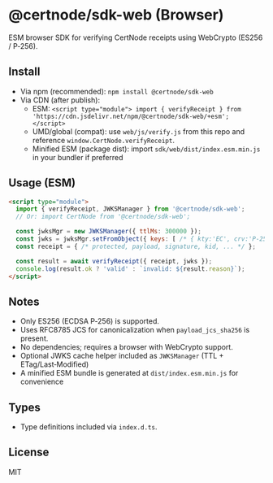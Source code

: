 # @certnode/sdk-web (Browser)

ESM browser SDK for verifying CertNode receipts using WebCrypto (ES256 / P‑256).

## Install

- Via npm (recommended): `npm install @certnode/sdk-web`
- Via CDN (after publish):
  - ESM: `<script type="module"> import { verifyReceipt } from 'https://cdn.jsdelivr.net/npm/@certnode/sdk-web/+esm'; </script>`
  - UMD/global (compat): use `web/js/verify.js` from this repo and reference `window.CertNode.verifyReceipt`.
  - Minified ESM (package dist): import `sdk/web/dist/index.esm.min.js` in your bundler if preferred

## Usage (ESM)

```html
<script type="module">
  import { verifyReceipt, JWKSManager } from '@certnode/sdk-web';
  // Or: import CertNode from '@certnode/sdk-web';

  const jwksMgr = new JWKSManager({ ttlMs: 300000 });
  const jwks = jwksMgr.setFromObject({ keys: [ /* { kty:'EC', crv:'P-256', x:'...', y:'...', kid:'...' } */ ] });
  const receipt = { /* protected, payload, signature, kid, ... */ };

  const result = await verifyReceipt({ receipt, jwks });
  console.log(result.ok ? 'valid' : `invalid: ${result.reason}`);
</script>
```

## Notes

- Only ES256 (ECDSA P‑256) is supported.
- Uses RFC8785 JCS for canonicalization when `payload_jcs_sha256` is present.
- No dependencies; requires a browser with WebCrypto support.
- Optional JWKS cache helper included as `JWKSManager` (TTL + ETag/Last‑Modified)
 - A minified ESM bundle is generated at `dist/index.esm.min.js` for convenience

## Types

- Type definitions included via `index.d.ts`.

## License

MIT

